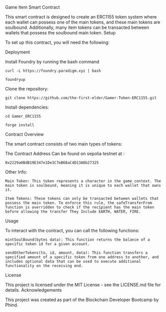 Game Item Smart Contract

This smart contract is designed to create an ERC1155 token system where each wallet can possess one of the main tokens, and these main tokens are soulbound. Additionally, many item tokens can be transacted between wallets that possess the soulbound main token.
Setup

To set up this contract, you will need the following:

Deployment

Install Foundry by running the bash command

    curl -L https://foundry.paradigm.xyz | bash

    foundryup

Clone the repository:

    git clone https://github.com/the-first-elder/Gamer-Token-ERC1155.git

Install dependencies:

    cd Gamer_ERC1155

    forge install

<!-- A Solidity development environment Visual Studio Code.
The OpenZeppelin library, which provides implementations of standards like ERC20 and ERC1155.
Test ETH in your wallet for the deployment. -->

Contract Overview

The smart contract consists of two main types of tokens:

The Contract Address Can be found on sepolia testnet at :

    0x2229a0BdB19E347e1De3C7eB68aC4D13A0b27325

Other Info:

    Main Token: This token represents a character in the game context. The main token is soulbound, meaning it is unique to each wallet that owns it.

    Item Tokens: These tokens can only be transacted between wallets that possess the main token. To enforce this rule, the safeTransferFrom function is overridden to check if the recipient has the main token before allowing the transfer They Include EARTH, WATER, FIRE.

Usage

To interact with the contract, you can call the following functions:

    mintSoulBound(bytes data): This function returns the balance of a specific token id for a given account.

    sendOtherTokens(to, id, amount, data): This function transfers a specified amount of a specific token from one address to another, and includes optional data that can be used to execute additional functionality on the receiving end.

License

This project is licensed under the MIT License - see the LICENSE.md file for details.
Acknowledgements

This project was created as part of the Blockchain Developer Bootcamp by Phind.
